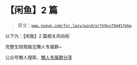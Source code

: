 # 【闲鱼】2 篇

> 原文：[`www.yuque.com/for_lazy/wind/or7n9sy75m4t7pkp`](https://www.yuque.com/for_lazy/wind/or7n9sy75m4t7pkp)

以下为：【闲鱼】2 篇相关风向标

完整生财周报见懒人专属群~

公众号懒人搜索，[懒人专属群分享](https://lazybook.fun/#/blog/group)